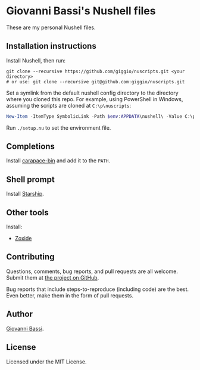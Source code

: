 # Giovanni Bassi's Nushell files

These are my personal Nushell files.

## Installation instructions

Install Nushell, then run:

```nushell
git clone --recursive https://github.com/giggio/nuscripts.git <your directory>
# or use: git clone --recursive git@github.com:giggio/nuscripts.git
```

Set a symlink from the default nushell config directory to the directory where
you cloned this repo. For example, using PowerShell in Windows, assuming
the scripts are cloned at `C:\p\nuscripts`:

```powershell
New-Item -ItemType SymbolicLink -Path $env:APPDATA\nushell\ -Value C:\p\nuscripts\ -Force
```

Run `./setup.nu` to set the environment file.

## Completions

Install [carapace-bin](https://github.com/rsteube/carapace-bin) and add
it to the `PATH`.

## Shell prompt

Install [Starship](https://starship.rs).

## Other tools

Install:

* [Zoxide](https://github.com/ajeetdsouza/zoxide)

## Contributing

Questions, comments, bug reports, and pull requests are all welcome. Submit them at
[the project on GitHub](https://github.com/giggio/nuscripts).

Bug reports that include steps-to-reproduce (including code) are the
best. Even better, make them in the form of pull requests.

## Author

[Giovanni Bassi](https://twitter.com/giovannibassi).

## License

Licensed under the MIT License.

